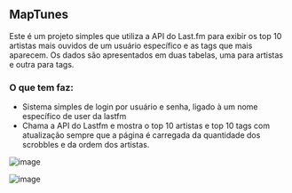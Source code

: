 ## MapTunes

Este é um projeto simples que utiliza a API do Last.fm para exibir os top 10 artistas mais ouvidos de um usuário específico e as tags que mais aparecem. Os dados são apresentados em duas tabelas, uma para artistas e outra para tags.

### O que tem faz:
- Sistema simples de login por usuário e senha, ligado à um nome específico de user da lastfm  
- Chama a API do Lastfm e mostra o top 10 artistas e top 10 tags com atualização sempre que a página é carregada da quantidade dos scrobbles e da ordem dos artistas.

![image](https://github.com/tiago3186/MapTunes/assets/132753395/515ed9cb-4b05-495c-bb8b-c98c878d88bc)

![image](https://github.com/tiago3186/MapTunes/assets/132753395/8734401c-aa43-4044-9b83-e3dbb644b516)

